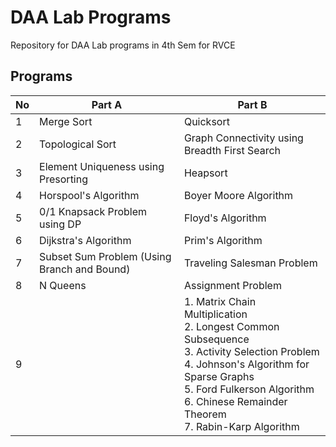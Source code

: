 # **DAA Lab Programs**
Repository for DAA Lab programs in 4th Sem for RVCE

## **Programs**

| No  | Part A                                      | Part B                                                                                                                                                                                                                                 |
| --- | ------------------------------------------- | -------------------------------------------------------------------------------------------------------------------------------------------------------------------------------------------------------------------------------------- |
| 1   | Merge Sort                                  | Quicksort                                                                                                                                                                                                                              |
| 2   | Topological Sort                            | Graph Connectivity using Breadth First Search                                                                                                                                                                                          |
| 3   | Element Uniqueness using Presorting         | Heapsort                                                                                                                                                                                                                               |
| 4   | Horspool's Algorithm                        | Boyer Moore Algorithm                                                                                                                                                                                                                  |
| 5   | 0/1 Knapsack Problem using DP               | Floyd's Algorithm                                                                                                                                                                                                                      |
| 6   | Dijkstra's Algorithm                        | Prim's Algorithm                                                                                                                                                                                                                       |
| 7   | Subset Sum Problem (Using Branch and Bound) | Traveling Salesman Problem                                                                                                                                                                                                             |
| 8   | N Queens                                    | Assignment Problem                                                                                                                                                                                                                     |
| 9   |                                             | 1. Matrix Chain Multiplication<br>2. Longest Common Subsequence<br>3. Activity Selection Problem<br>4. Johnson's Algorithm for Sparse Graphs<br>5. Ford Fulkerson Algorithm<br>6. Chinese Remainder Theorem<br>7. Rabin-Karp Algorithm |